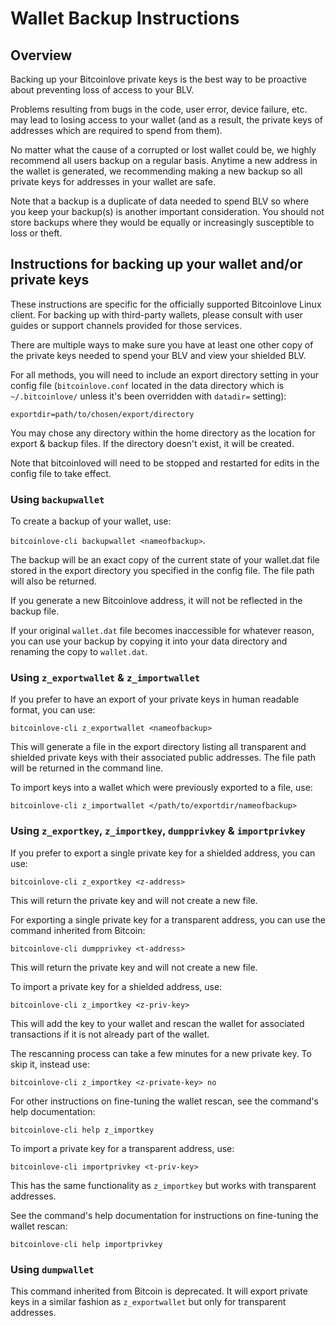 # Wallet Backup Instructions

## Overview

Backing up your Bitcoinlove private keys is the best way to be proactive about preventing loss of access to your BLV.

Problems resulting from bugs in the code, user error, device failure, etc. may lead to losing access to your wallet (and as a result, the private keys of addresses which are required to spend from them).

No matter what the cause of a corrupted or lost wallet could be, we highly recommend all users backup on a regular basis. Anytime a new address in the wallet is generated, we recommending making a new backup so all private keys for addresses in your wallet are safe.

Note that a backup is a duplicate of data needed to spend BLV so where you keep your backup(s) is another important consideration. You should not store backups where they would be equally or increasingly susceptible to loss or theft. 

## Instructions for backing up your wallet and/or private keys

These instructions are specific for the officially supported Bitcoinlove Linux client. For backing up with third-party wallets, please consult with user guides or support channels provided for those services.

There are multiple ways to make sure you have at least one other copy of the private keys needed to spend your BLV and view your shielded BLV.

For all methods, you will need to include an export directory setting in your config file (`bitcoinlove.conf` located in the data directory which is `~/.bitcoinlove/` unless it's been overridden with `datadir=` setting):

`exportdir=path/to/chosen/export/directory`

You may chose any directory within the home directory as the location for export & backup files. If the directory doesn't exist, it will be created.

Note that bitcoinloved will need to be stopped and restarted for edits in the config file to take effect. 

### Using `backupwallet`

To create a backup of your wallet, use:

`bitcoinlove-cli backupwallet <nameofbackup>`.

The backup will be an exact copy of the current state of your wallet.dat file stored in the export directory you specified in the config file. The file path will also be returned.

If you generate a new Bitcoinlove address, it will not be reflected in the backup file.

If your original `wallet.dat` file becomes inaccessible for whatever reason, you can use your backup by copying it into your data directory and renaming the copy to `wallet.dat`.

### Using `z_exportwallet` & `z_importwallet`

If you prefer to have an export of your private keys in human readable format, you can use:

`bitcoinlove-cli z_exportwallet <nameofbackup>`

This will generate a file in the export directory listing all transparent and shielded private keys with their associated public addresses. The file path will be returned in the command line.

To import keys into a wallet which were previously exported to a file, use:

`bitcoinlove-cli z_importwallet </path/to/exportdir/nameofbackup>`

### Using `z_exportkey`, `z_importkey`, `dumpprivkey` & `importprivkey`

If you prefer to export a single private key for a shielded address, you can use:

`bitcoinlove-cli z_exportkey <z-address>`

This will return the private key and will not create a new file.

For exporting a single private key for a transparent address, you can use the command inherited from Bitcoin:

`bitcoinlove-cli dumpprivkey <t-address>`

This will return the private key and will not create a new file.

To import a private key for a shielded address, use:

`bitcoinlove-cli z_importkey <z-priv-key>`

This will add the key to your wallet and rescan the wallet for associated transactions if it is not already part of the wallet.

The rescanning process can take a few minutes for a new private key. To skip it, instead use:

`bitcoinlove-cli z_importkey <z-private-key> no`

For other instructions on fine-tuning the wallet rescan, see the command's help documentation:

`bitcoinlove-cli help z_importkey`

To import a private key for a transparent address, use:

`bitcoinlove-cli importprivkey <t-priv-key>`

This has the same functionality as `z_importkey` but works with transparent addresses.

See the command's help documentation for instructions on fine-tuning the wallet rescan:

`bitcoinlove-cli help importprivkey`

### Using `dumpwallet`

This command inherited from Bitcoin is deprecated. It will export private keys in a similar fashion as `z_exportwallet` but only for transparent addresses.
